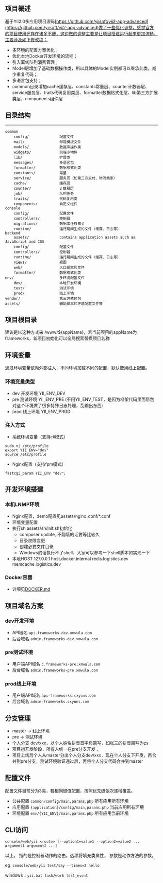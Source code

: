 ## 项目概述
基于YII2.0多应用项目源码[https://github.com/yiisoft/yii2-app-advanced](https://github.com/yiisoft/yii2-app-advanced)做了一些优化调整，感觉官方的项目使用还存在诸多不便，这边做的调整主要是让项目搭建运行起来更加流畅。主要涉及如下修改项：
* 多环境的配置方案优化；
* 优化本地Docker开发环境的流程；
* 引入离线队列消费管理；
* Model层增加了基础数据操作类，所以具体的Model实例都可以继承此类，减少重复代码；
* 多语言包支持；
* common目录增加cache缓存层、constants常量层、counter计数器层、service服务层、traits代码复用类层、formatter数据格式化层、lib第三方扩展类层、components组件层

## 目录结构
-------------------

```
common
    config/              配置文件
    mail/                邮箱模板文件
    models/              数据库操作类
    widgets/             前端小物件
    lib/                 扩展类
    messages/            多语言包
    formatter/           数据格式化类
    constants/           常量
    service/             服务层（如第三方支付、物流商家）
    cache/               缓存层
    counter/             计数器层
    job/                 队列任务
    traits/              代码复用类
    components/          自定义组件
console
    config/              配置文件
    controllers/         控制器
    migrations/          数据库迁移相关
    runtime/             运行期间生成的文件（缓存、日志等）
backend
    assets/              contains application assets such as JavaScript and CSS
    config/              配置文件
    controllers/         控制器
    runtime/             运行期间生成的文件（缓存、日志等）
    views/               视图
    web/                 入口脚本和文件
    formatter/           数据格式化类
env/                     多环境配置文件
    dev/                 本地开发环境
    test/                测试环境
    prod/                线上环境
vendor/                  第三方依赖包
assets/                  辅助脚本和环境配置文件等    
```

## 项目根目录
建议是以这种方式来
/www/${appName}，若当前项目的appName为frameworks，新项目初始化可以全局搜索替换项目名称

## 环境变量

通过环境变量依赖外部注入，不同环境加载不同的配置，默认使用线上配置。

### 环境变量类型

* dev   开发环境    YII_ENV_DEV
* pre   测试环境    YII_ENV_PRE (不用YII_ENV_TEST，是因为框架代码里面居然对这个环境做了很多特殊日志处理，乱输出东西)
* prod  线上环境    YII_ENV_PROD

### 注入方式

* 系统环境变量（支持cli模式）
```
sudo vi /etc/profile
export YII_ENV="dev"
source /etc/profile
```
* Nginx配置（支持fpm模式）
```
fastcgi_param YII_ENV "dev";
```

## 开发环境搭建

### 本机LNMP环境

* Nginx配置，demo配置见assets/nginx_conf/*.conf
* 环境变量配置
* 执行sh assets/sh/init.sh初始化
    * composer update, 不翻墙的话要等比较久
    * 目录权限变更
    * 创建必要文件目录
    * Windows的话执行不了shell，大家可以参考一下shell脚本的实现一下
* 本地HOST
    127.0.0.1 host.docker.internal redis.logistics.dev memcache.logistics.dev    

### Docker容器

* 详细见[DOCKER.md](DOCKER.md)


## 项目域名方案

### dev开发环境
* API域名  `api.frameworks-dev.xmwula.com`
* 后台域名    `admin.frameworks-dev.xmwula.com`


### pre测试环境  
* 用户端API域名  `c.frameworks-pre.xmwula.com`
* 后台域名    `admin.frameworks-pre.xmwula.com`

### prod线上环境
* 用户端API域名  `api-frameworks.cxyuns.com`
* 后台域名    `admin-frameworks.cxyuns.com`
      

## 分支管理

* master ->  线上环境
* pre -> 测试环境
* 个人分支 dev/xxx，以个人姓名拼音首字母简写，如张三的拼音简写为zs
* 项目初开发阶段，所有人统一在pre分支开发；
* 项目上线后个人从master分出个人分支dev/xxx，现在个人分支下开发，再合并到pre分支，测试环境验证通过后，再将个人分支代码合并到master

    
## 配置文件

配置文件目前分为3类，若相同键值配置，按照优先级依次递增覆盖。

* 公共配置  `common/config/main,params.php`           所有应用所有环境
* 应用配置  `{application}/config/main,params.php`    当前应用所有环境
* 环境配置  `env/{YII_ENV}/main,params.php`           所有应用当前环境


## CLI访问

`console/web/yii <route> [--option1=value1 --option2=value2 ... argument1 argument2 ...]`

以上，<route> 指的是控制器动作的路由。选项将填充类属性， 参数是动作方法的参数。

eg. `console/web/yii test/say --times=2 hello`

windows：`yii.bat task/work test_event`


























